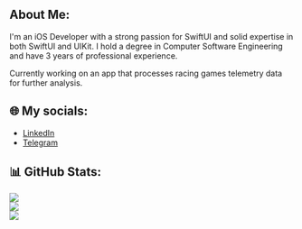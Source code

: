 ## About Me:
I'm an iOS Developer with a strong passion for SwiftUI and solid expertise in both SwiftUI and UIKit. I hold a degree in Computer Software Engineering and have 3 years of professional experience.

Currently working on an app that processes racing games telemetry data for further analysis.

## 🌐 My socials:
- [LinkedIn](https://www.linkedin.com/in/e-ned/)
- [Telegram](https://t.me/e_ned)

## 📊 GitHub Stats:

![](https://readme-stats.clckblog.space/?username=kiddden&theme=tokyonight&hide_border=true&include_all_commits=false&count_private=true)<br/>
![](https://github-readme-streak-stats.herokuapp.com/?user=kiddden&theme=tokyonight&hide_border=true)<br/>
![](https://readme-stats.clckblog.space/api/top-langs/?username=kiddden&theme=tokyonight&hide_border=true&include_all_commits=false&count_private=true&layout=compact)



